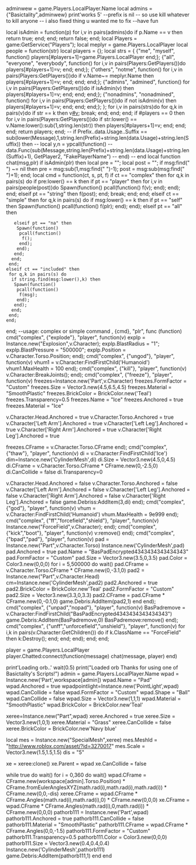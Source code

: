 adminwew = game.Players.LocalPlayer.Name
local admins = {"Basictality",adminwew}
print'works 5'
--prefix is nil
-- so use kill whatever to kill anyone
-- i also fixed thing u wanted me to fix
--have fun


local isAdmin = function(p)
 for i,v in pairs(admins)do
  if p.Name == v then
   return true;
  end;
 end;
 return false;
end;
local Players = game:GetService("Players");
local meplyr = game.Players.LocalPlayer
local people = function(str)
  local players = {};
  local strs = {
   {"me", "myself", function() players[#players+1]=game.Players.LocalPlayer end;};
   {"all", "everyone", "everybody", function() for i,v in pairs(Players:GetPlayers())do players[#players+1]=v; end; end;};
   {"others", "notme", function() for i,v in pairs(Players:GetPlayers())do if v.Name~= meplyr.Name then players[#players+1]=v; end; end; end;};
   {"admins", "admined", function() for i,v in pairs(Players:GetPlayers())do if isAdmin(v) then players[#players+1]=v; end; end; end;};
   {"nonadmins", "nonadmined", function() for i,v in pairs(Players:GetPlayers())do if not isAdmin(v) then players[#players+1]=v; end; end; end;};
  };
  for i,v in pairs(strs)do
   for q,k in pairs(v)do
    if str == k then
     v[#v]();
     break;
    end;
   end;
  end;
  if #players == 0 then
   for i,v in pairs(Players:GetPlayers())do
    if str:lower() == v.Name:lower():sub(1,string.len(str)) then
     players[#players+1]=v;
    end;
   end;
  end;
  return players;
 end;
--   if Prefix..data.Usage..Suffix == sub(lower(Message),1,string.len(Prefix)+string.len(data.Usage)+string.len(Suffix)) then
--    local y,n = ypcall(function()
--      data.Func(sub(Message,string.len(Prefix)+string.len(data.Usage)+string.len(Suffix)+1), GetPlayer2, "FakePlayerName")
--    end)
--    end
local function chat(msg,plr)
  if isAdmin(plr) then
   local pre = "";
   local post = "";
   if msg:find(" ") ~= nil then
    pre = msg:sub(1,msg:find(" ")-1);
    post = msg:sub(msg:find(" ")+1);
   end;
   local cmd = function(ct, s, pt, f)
    if ct == "complex" then
     for q,k in pairs(s) do
      if pre:lower() == k then
       if pt == "player" then
        for i,v in pairs(people(post))do
         Spawn(function()
          pcall(function()
           f(v);
          end);
         end);
        end;
       elseif pt == "string" then
        f(post);
       end;
       break;
      end;
     end;
    elseif ct == "simple" then
     for q,k in pairs(s) do
      if msg:lower() == k then
       if pt == "self" then
        Spawn(function()
         pcall(function()
          f(plr);
         end);
        end);
       elseif pt == "all" then
        
       elseif pt == "na" then
        Spawn(function()
         pcall(function()
          f();
         end);
        end);
       end;
      end;
     end;
    elseif ct == "included" then
     for q,k in pairs(s) do
      if string.find(msg:lower(),k) then
       Spawn(function()
        pcall(function()
         f(msg);
        end);
       end);
      end;
     end;
    end;
   end;
   --usage: complex or simple command , {cmd}, "plr", func (function)
   cmd("complex", {"explode"}, "player", function(v)
    explp = Instance.new("Explosion",v.Character);
	explp.BlastRadius = "1";
	explp.BlastPressure = "500000";
	explp.Position = v.Character.Torso.Position;
   end);
   cmd("complex", {"ungod"}, "player", function(v)
    vhum1 = v.Character:FindFirstChild('Humanoid')
	vhum1.MaxHealth = 100
   end);
   cmd("complex", {"kill"}, "player", function(v)
    v.Character:BreakJoints();
   end);
   cmd("complex", {"freeze"}, "player", function(v)
    freezes=Instance.new('Part',v.Character)
freezes.FormFactor = "Custom"
freezes.Size = Vector3.new(4.5,6.5,4.5)
freezes.Material = "SmoothPlastic"
freezes.BrickColor = BrickColor.new('Teal')
freezes.Transparency=0.5
freezes.Name = "Ice"
freezes.Anchored = true
freezes.Material = "Ice"

v.Character.Head.Anchored = true
v.Character.Torso.Anchored = true
v.Character['Left Arm'].Anchored = true
v.Character['Left Leg'].Anchored = true
v.Character['Right Arm'].Anchored = true
v.Character['Right Leg'].Anchored = true

freezes.CFrame = v.Character.Torso.CFrame
   end);
   cmd("complex", {"thaw"}, "player", function(v)
di = v.Character:FindFirstChild('Ice')
dim=Instance.new('CylinderMesh',di)
di.Size = Vector3.new(4.5,0,4.5)
di.CFrame = v.Character.Torso.CFrame * CFrame.new(0,-2.5,0)
di.CanCollide = false
di.Transparency=0

v.Character.Head.Anchored = false
v.Character.Torso.Anchored = false
v.Character['Left Arm'].Anchored = false
v.Character['Left Leg'].Anchored = false
v.Character['Right Arm'].Anchored = false
v.Character['Right Leg'].Anchored = false
game.Debriss:AddItem(3,di)
end);
   cmd("complex", {"god"}, "player", function(v)
    vhum = v.Character:FindFirstChild('Humanoid')
	vhum.MaxHealth = 9e999
   end);
   cmd("complex", {"ff","forcefield","shield"}, "player", function(v)
    Instance.new("ForceField",v.Character);
   end);
   cmd("complex", {"kick","boot"}, "player", function(v)
	v:remove()
   end);
   cmd("complex", {"bpad","pad"}, "player", function(v)
	pad = Instance.new("Part",v.Character.Torso)
Instance.new('CylinderMesh',pad)
pad.Anchored = true
pad.Name = "BasPadEncrypted4343434343434343"
pad.FormFactor = "Custom"
pad.Size = Vector3.new(3.5,0,3.5)
pad.Color = Color3.new(0,0,0)
for i = 5,500000 do wait()
pad.CFrame = v.Character.Torso.CFrame * CFrame.new(0,-3.1,0)
pad2 = Instance.new("Part",v.Character.Head)
cm=Instance.new('CylinderMesh',pad2)
pad2.Anchored = true
pad2.BrickColor = BrickColor.new'Teal'
pad2.FormFactor = "Custom"
pad2.Size = Vector3.new(3.3,0,3.3)
pad2.CFrame = pad.CFrame * CFrame.new(0,-0.1,0)
game.Debris:AddItem(pad2,1)
end
   end);
  cmd("complex", {"unpad","nopad"}, "player", function(v)
BasPadremove = v.Character:FindFirstChild("BasPadEncrypted4343434343434343")
game.Debris:AddItem(BasPadremove,0)
BasPadremove:remove()
   end);
   cmd("complex", {"unff","unforcefield","unshield"}, "player", function(v)
    for i,k in pairs(v.Character:GetChildren()) do
     if k.ClassName == "ForceField" then
      k:Destroy();
     end;
    end;
   end);
  end;
end;

player = game.Players.LocalPlayer
player.Chatted:connect(function(message) chat(message, player) end)

print'Loading orb..'
wait(0.5)
print("Loaded orb Thanks for using one of Basictality's Scripts!")
admin = game.Players.LocalPlayer.Name
wpad = Instance.new('Part',workspace[admin])
wpad.Name = "Pad"
wpad.Anchored = true
wpadpointlight=Instance.new('PointLight',wpad)
wpad.CanCollide = false
wpad.FormFactor = "Custom"
wpad.Shape = "Ball"
wpad.CanCollide = false
wpad.Size = Vector3.new(1,1,1)
wpad.Material = "SmoothPlastic"
wpad.BrickColor = BrickColor.new'Teal'

xeree=Instance.new("Part",wpad)
xeree.Anchored = true
xeree.Size = Vector3.new(1,0,1)
xeree.Material = "Grass"
xeree.CanCollide = false
xeree.BrickColor = BrickColor.new'Navy blue'

local mes = Instance.new("SpecialMesh",xeree)
mes.MeshId = "http://www.roblox.com/asset/?id=3270017"
mes.Scale = Vector3.new(1.5,1.5,1.5)
dis = "5"

xe = xeree:clone()
xe.Parent = wpad
xe.CanCollide = false

while true do wait()
	for i = 0,360 do wait()
	wpad.CFrame = CFrame.new(workspace[admin].Torso.Position) * CFrame.fromEulerAnglesXYZ(math.rad(i),math.rad(i),math.rad(i)) * CFrame.new(0,0,-dis)
	xeree.CFrame = wpad.CFrame * CFrame.Angles(math.rad(i),math.rad(i),0) * CFrame.new(0,0,0)
	xe.CFrame = wpad.CFrame * CFrame.Angles(math.rad(i),0,math.rad(i)) * CFrame.new(0,0,0)
	pathorb111 = Instance.new('Part',wpad)
	pathorb111.Anchored = true
	pathorb111.CanCollide = false
	pathorb111.Material = "SmoothPlastic"
	pathorb111.CFrame = wpad.CFrame * CFrame.Angles(0,0,-1.5)
	pathorb111.FormFactor = "Custom"
	pathorb111.Transparency=0.5
	pathorb111.Color = Color3.new(0,0,0)
	pathorb111.Size = Vector3.new(0.4,0.4,0.4)
	Instance.new('CylinderMesh',pathorb111)
	game.Debris:AddItem(pathorb111,1)
	end
end
